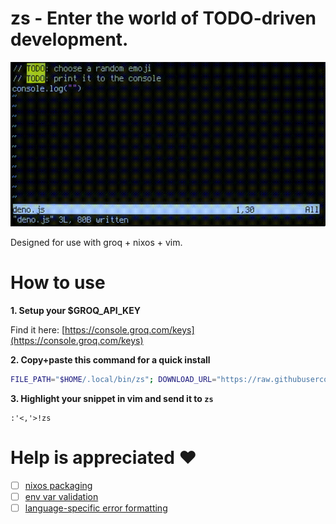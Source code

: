 # zs - Enter the world of TODO-driven development.

![](https://raw.githubusercontent.com/unrizen/zs/refs/heads/dev/demo.gif)

Designed for use with groq + nixos + vim.

# How to use
**1. Setup your $GROQ_API_KEY**

Find it here: [https://console.groq.com/keys](https://console.groq.com/keys)

**2. Copy+paste this command for a quick install**

```sh
FILE_PATH="$HOME/.local/bin/zs"; DOWNLOAD_URL="https://raw.githubusercontent.com/unrizen/zs/refs/heads/dev/zs"; if [ -f "$FILE_PATH" ]; then echo "The file $FILE_PATH already exists."; read -p "Do you want to overwrite it? (y/n): " answer; case $answer in [Yy]* ) echo "Proceeding with download."; curl -L -o "$FILE_PATH" "$DOWNLOAD_URL" && echo "Download completed successfully." && chmod +x "$FILE_PATH" && echo "Made $FILE_PATH executable." || echo "Download failed.";; * ) echo "Aborting operation.";; esac; else echo "Downloading zs."; curl -L -o "$FILE_PATH" "$DOWNLOAD_URL" && echo "Download completed successfully." && chmod +x "$FILE_PATH" && echo "Made $FILE_PATH executable." || echo "Download failed."; fi
```

**3. Highlight your snippet in vim and send it to `zs`**

```
:'<,'>!zs
```
# Help is appreciated ❤️
- [ ] [nixos packaging](https://github.com/unrizen/zs/issues/1)
- [ ] [env var validation](https://github.com/unrizen/zs/issues/2)
- [ ] [language-specific error formatting](https://github.com/unrizen/zs/issues/3)
